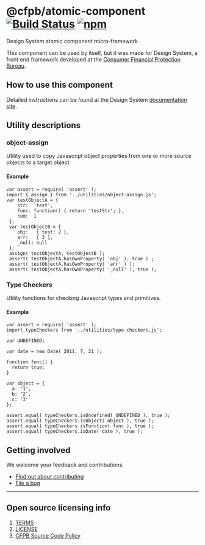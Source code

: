 # @cfpb/atomic-component [![Build Status](https://img.shields.io/travis/cfpb/design-system.svg)](https://travis-ci.org/cfpb/design-system) [![npm](https://img.shields.io/npm/v/@cfpb/atomic-component.svg?style=flat-square)](https://www.npmjs.com/package/@cfpb/atomic-component)

Design System atomic component micro-framework

This component can be used by itself, but it was made for Design System,
a front end framework developed at the
[Consumer Financial Protection Bureau](https://consumerfinance.gov).

## How to use this component

Detailed instructions can be found at the Design System
[documentation site](https://cfpb.github.io/design-system/).

## Utility descriptions

### object-assign

Utility used to copy Javascript object properties from one or more source objects to a target object

#### Example

```
var assert = require( 'assert' );
import { assign } from '../utilities/object-assign.js';
var testObjectA = {
    str:  'test',
    func: function() { return 'testStr'; },
    num:  1
 };
 var testObjectB = {
    obj:   { test: 2 },
    arr:   [ 3 ],
   	_null: null
 };
 assign( testObjectA, testObjectB );
 assert( testObjectA.hasOwnProperty( 'obj' ), true ) ;
 assert( testObjectA.hasOwnProperty( 'arr' ) );
 assert( testObjectA.hasOwnProperty( '_null' ), true );
```

### Type Checkers

 Utility functions for checking Javascript types and primitives.

#### Example

```
var assert = require( 'assert' );
import typeCheckers from '../utilities/type-checkers.js';

var UNDEFINED;

var date = new Date( 2011, 7, 21 );

function func() {
  return true;
}

var object = {
  a: '1',
  b: '2',
  c: '3'
};

assert.equal( typeCheckers.isUndefined( UNDEFINED ), true );
assert.equal( typeCheckers.isObject( object ), true );
assert.equal( typeCheckers.isFunction( func ), true );
assert.equal( typeCheckers.isDate( date ), true );
```

## Getting involved

We welcome your feedback and contributions.

- [Find out about contributing](https://github.com/cfpb/design-system/blob/main/CONTRIBUTING.md)
- [File a bug](https://github.com/cfpb/design-system/issues/new?labels=bug)

---

## Open source licensing info
1. [TERMS](TERMS.md)
2. [LICENSE](LICENSE)
3. [CFPB Source Code Policy](https://github.com/cfpb/source-code-policy/)
